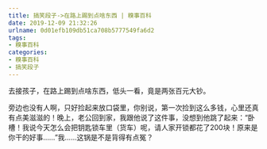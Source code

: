 ```yaml
---
title: 搞笑段子->在路上踢到点啥东西 | 糗事百科
date: 2019-12-09 21:32:26
urlname: 0d01efb109db51ca708b5777549fa6d2
tags: 
- 糗事百科
categories:
- 糗事百科
- 搞笑段子
---
```

去接孩子，在路上踢到点啥东西，低头一看，竟是两张百元大钞。

旁边也没有人啊，只好捡起来放口袋里，你别说，第一次捡到这么多钱，心里还真有点美滋滋的！晚上，老公回到家，我跟他说了这件事，没想到他跳了起来：“卧槽！我说今天怎么会把钥匙锁车里（货车）呢，请人家开锁都花了200块！原来是你干的好事……”我……这锅是不是背得有点冤？


